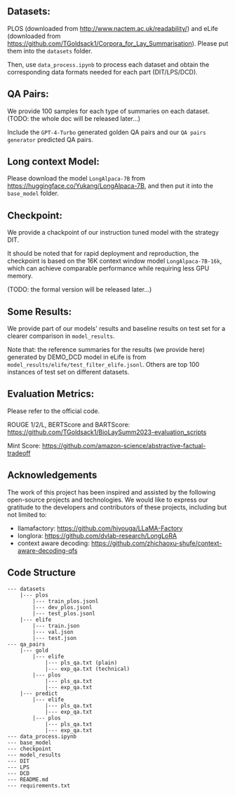 ## Datasets:
PLOS (downloaded from http://www.nactem.ac.uk/readability/) and eLife (downloaded from https://github.com/TGoldsack1/Corpora_for_Lay_Summarisation).
Please put them into the `datasets` folder.

Then, use `data_process.ipynb` to process each dataset and obtain the corresponding data formats needed for each part (DIT/LPS/DCD).

## QA Pairs:
We provide 100 samples for each type of summaries on each dataset. (TODO: the whole doc will be released later...)

Include the `GPT-4-Turbo` generated golden QA pairs and our `QA pairs generator` predicted QA pairs.

## Long context Model:
Please download the model `LongAlpaca-7B` from https://huggingface.co/Yukang/LongAlpaca-7B, and then put it into the `base_model` folder.


## Checkpoint:
We provide a chackpoint of our instruction tuned model with the strategy DIT.

It should be noted that for rapid deployment and reproduction, the checkpoint is based on the 16K context window model `LongAlpaca-7B-16k`, which can achieve comparable performance while requiring less GPU memory.

(TODO: the formal version will be released later...)

## Some Results:
We provide part of our models' results and baseline results on test set for a clearer comparison in `model_results`. 

Note that: the reference summaries for the results (we provide here) generated by DEMO_DCD model in eLife is from `model_results/elife/test_filter_elife.jsonl`. Others are top 100 instances of test set on different datasets.

## Evaluation Metrics:
Please refer to the official code.

ROUGE 1/2/L, BERTScore and BARTScore: https://github.com/TGoldsack1/BioLaySumm2023-evaluation_scripts

Mint Score: https://github.com/amazon-science/abstractive-factual-tradeoff

## Acknowledgements

The work of this project has been inspired and assisted by the following open-source projects and technologies. We would like to express our gratitude to the developers and contributors of these projects, including but not limited to:

* llamafactory: https://github.com/hiyouga/LLaMA-Factory
* longlora: https://github.com/dvlab-research/LongLoRA
* context aware decoding: https://github.com/zhichaoxu-shufe/context-aware-decoding-qfs

  
## Code Structure 
```
--- datasets
    |--- plos
        |--- train_plos.jsonl
        |--- dev_plos.jsonl
        |--- test_plos.jsonl
    |--- elife
        |--- train.json
        |--- val.json
        |--- test.json
--- qa_pairs
    |--- gold
        |--- elife
            |--- pls_qa.txt (plain)
            |--- exp_qa.txt (technical)
        |--- plos
            |--- pls_qa.txt
            |--- exp_qa.txt
    |--- predict
        |--- elife
            |--- pls_qa.txt
            |--- exp_qa.txt
        |--- plos
            |--- pls_qa.txt
            |--- exp_qa.txt
--- data_process.ipynb
--- base_model
--- checkpoint
--- model_results
--- DIT
--- LPS
--- DCD
--- README.md
--- requirements.txt
```
